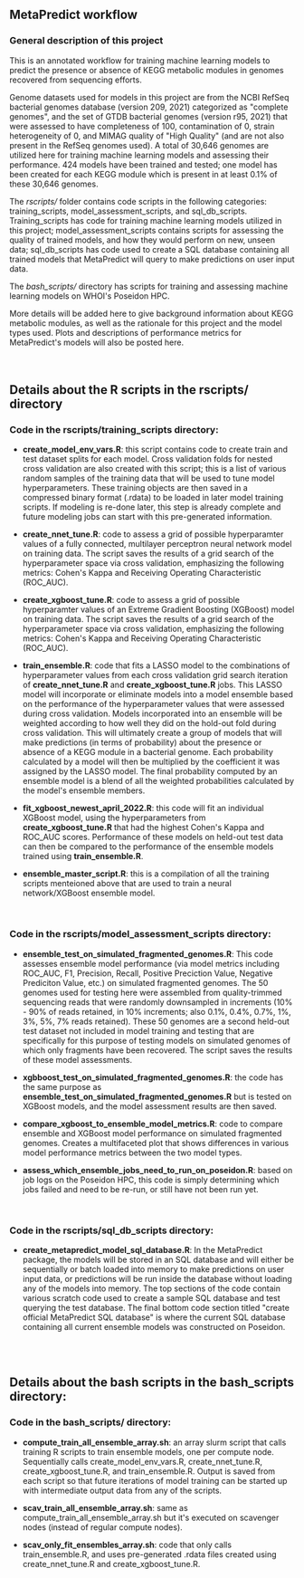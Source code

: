 ## MetaPredict workflow

### General description of this project

This is an annotated workflow for training machine learning models to predict the presence or absence of KEGG metabolic modules in genomes recovered from sequencing efforts.

Genome datasets used for models in this project are from the NCBI RefSeq bacterial genomes database (version 209, 2021) categorized as "complete genomes", and the set of GTDB bacterial genomes (version r95, 2021) that were assessed to have completeness of 100, contamination of 0, strain heterogeneity of 0, and MIMAG quality of "High Quality" (and are not also present in the RefSeq genomes used). A total of 30,646 genomes are utilized here for training machine learning models and assessing their performance. 424 models have been trained and tested; one model has been created for each KEGG module which is present in at least 0.1% of these 30,646 genomes.

The *rscripts/* folder contains code scripts in the following categories: training_scripts, model_assessment_scripts, and sql_db_scripts. Training_scripts has code for training machine learning models utilized in this project; model_assessment_scripts contains scripts for assessing the quality of trained models, and how they would perform on new, unseen data; sql_db_scripts has code used to create a SQL database containing all trained models that MetaPredict will query to make predictions on user input data.

The *bash_scripts/* directory has scripts for training and assessing machine learning models on WHOI's Poseidon HPC.

More details will be added here to give background information about KEGG metabolic modules, as well as the rationale for this project and the model types used. Plots and descriptions of performance metrics for MetaPredict's models will also be posted here.
<br>  
<br>  

## Details about the R scripts in the rscripts/ directory

### Code in the rscripts/training_scripts directory:
  - **create_model_env_vars.R**: this script contains code to create train and test dataset splits for each model. Cross validation folds for nested cross validation are also created with this script; this is a list of various random samples of the training data that will be used to tune model hyperparameters. These training objects are then saved in a compressed binary format (.rdata) to be loaded in later model training scripts. If modeling is re-done later, this step is already complete and future modeling jobs can start with this pre-generated information.
 
  - **create_nnet_tune.R**: code to assess a grid of possible hyperparamter values of a fully connected, multilayer perceptron neural network model on training data. The script saves the results of a grid search of the hyperparameter space via cross validation, emphasizing the following metrics: Cohen's Kappa and Receiving Operating Characteristic (ROC_AUC).
 
  - **create_xgboost_tune.R**: code to assess a grid of possible hyperparamter values of an Extreme Gradient Boosting (XGBoost) model on training data. The script saves the results of a grid search of the hyperparameter space via cross validation, emphasizing the following metrics: Cohen's Kappa and Receiving Operating Characteristic (ROC_AUC).
 
  - **train_ensemble.R**: code that fits a LASSO model to the combinations of hyperparameter values from each cross validation grid search iteration of **create_nnet_tune.R** and **create_xgboost_tune.R** jobs. This LASSO model will incorporate or eliminate models into a model ensemble based on the performance of the hyperparameter values that were assessed during cross validation. Models incorporated into an ensemble will be weighted according to how well they did on the hold-out fold during cross validation. This will ultimately create a group of models that will make predictions (in terms of probability) about the presence or absence of a KEGG module in a bacterial genome. Each probability calculated by a model will then be multiplied by the coefficient it was assigned by the LASSO model. The final probability computed by an ensemble model is a blend of all the weighted probabilities calculated by the model's ensemble members.
 
  - **fit_xgboost_newest_april_2022.R**: this code will fit an individual XGBoost model, using the hyperparameters from **create_xgboost_tune.R** that had the highest Cohen's Kappa and ROC_AUC scores. Performance of these models on held-out test data can then be compared to the performance of the ensemble models trained using **train_ensemble.R**.
 
  - **ensemble_master_script.R**: this is a compilation of all the training scripts menteioned above that are used to train a neural network/XGBoost ensemble model.
<br>  

### Code in the rscripts/model_assessment_scripts directory:
- **ensemble_test_on_simulated_fragmented_genomes.R**: This code assesses ensemble model performance (via model metrics including ROC_AUC, F1, Precision, Recall, Positive Preciction Value, Negative Prediciton Value, etc.) on simulated fragmented genomes. The 50 genomes used for testing here were assembled from quality-trimmed sequencing reads that were randomly downsampled in increments (10% - 90% of reads retained, in 10% increments; also 0.1%, 0.4%, 0.7%, 1%, 3%, 5%, 7% reads retained). These 50 genomes are a second held-out test dataset not included in model training and testing that are specifically for this purpose of testing models on simulated genomes of which only fragments have been recovered. The script saves the results of these model assessments.

- **xgbboost_test_on_simulated_fragmented_genomes.R**: the code has the same purpose as **ensemble_test_on_simulated_fragmented_genomes.R** but is tested on XGBoost models, and the model assessment results are then saved.

- **compare_xgboost_to_ensemble_model_metrics.R**: code to compare ensemble and XGBoost model performance on simulated fragmented genomes. Creates a multifaceted plot that shows differences in various model performance  metrics between the two model types.

- **assess_which_ensemble_jobs_need_to_run_on_poseidon.R**: based on job logs on the Poseidon HPC, this code is simply determining which jobs failed and need to be re-run, or still have not been run yet. 
<br>  

### Code in the rscripts/sql_db_scripts directory:
- **create_metapredict_model_sql_database.R**: In the MetaPredict package, the models will be stored in an SQL database and will either be sequentially or batch loaded into memory to make predictions on user input data, or predictions will be run inside the database without loading any of the models into memory. The top sections of the code contain various scratch code used to create a sample SQL database and test querying the test database. The final bottom code section titled "create official MetaPredict SQL database" is where the current SQL database containing all current ensemble models was constructed on Poseidon.
<br>  
<br>  

## Details about the bash scripts in the bash_scripts directory:

### Code in the bash_scripts/ directory:
- **compute_train_all_ensemble_array.sh**: an array slurm script that calls training R scripts to train ensemble models, one per compute node. Sequentially calls create_model_env_vars.R, create_nnet_tune.R, create_xgboost_tune.R, and train_ensemble.R. Output is saved from each script so that future iterations of model training can be started up with intermediate output data from any of the scripts. 

- **scav_train_all_ensemble_array.sh**: same as compute_train_all_ensemble_array.sh but it's executed on scavenger nodes (instead of regular compute nodes).

- **scav_only_fit_ensembles_array.sh**: code that only calls train_ensemble.R, and uses pre-generated .rdata files created using create_nnet_tune.R and create_xgboost_tune.R.
